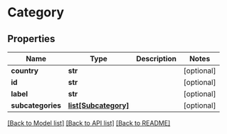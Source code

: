 # Category

## Properties
Name | Type | Description | Notes
------------ | ------------- | ------------- | -------------
**country** | **str** |  | [optional] 
**id** | **str** |  | [optional] 
**label** | **str** |  | [optional] 
**subcategories** | [**list[Subcategory]**](Subcategory.md) |  | [optional] 

[[Back to Model list]](../README.md#documentation-for-models) [[Back to API list]](../README.md#documentation-for-api-endpoints) [[Back to README]](../README.md)


